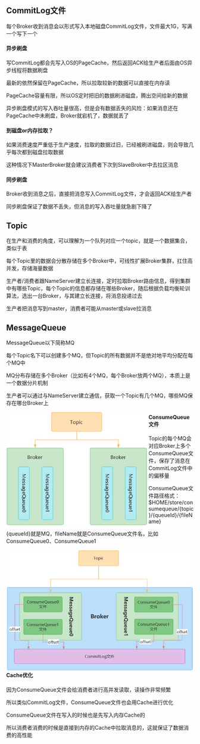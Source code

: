 ## CommitLog文件

每个Broker收到消息会以形式写入本地磁盘CommitLog文件，文件最大1G，写满一个写下一个

#### 异步刷盘

写CommitLog都会先写入OS的PageCache，然后返回ACK给生产者后面由OS异步线程将数据刷盘

最新的依然保留在PageCache，所以拉取较新的数据可以直接在内存读

PageCache容量有限，所以OS定时把旧的数据刷进磁盘，腾出空间给新的数据

异步刷盘模式的写入吞吐量很高，但是会有数据丢失的风险：如果消息还在PageCache中未刷盘，Broker就宕机了，数据就丢了



#### 到磁盘or内存拉取？

如果消费速度严重低于生产速度，拉取的数据过旧，已经被刷进磁盘，则会导致几乎每次都到磁盘拉取数据

这种情况下MasterBroker就会建议消费者下次到SlaveBroker中去拉区消息



#### 同步刷盘

Broker收到消息之后，直接把消息写入CommitLog文件，才会返回ACK给生产者

同步刷盘保证了数据不丢失，但消息的写入吞吐量就急剧下降了









## Topic

在生产和消费的角度，可以理解为一个队列对应一个topic，就是一个数据集合，类似于表

每个Topic里的数据会分散存储在多个Broker中，可线性扩展Broker集群，扛住高并发，存储海量数据

生产者/消费者跟NameServer建立长连接，定时拉取Broker路由信息，得到集群中有哪些Topic，每个Topic的信息都存储在哪些Broker，随后根据负载均衡轮训算法，选出一台Broker，与其建立长连接，将消息投递过去

生产者把消息写到master，消费者可能从master或slave拉消息









## MessageQueue

MessageQueue以下简称MQ

每个Topic名下可以创建多个MQ，但Topic的所有数据并不是绝对地平均分配在每个MQ中

MQ分布存储在多个Broker（比如有4个MQ，每个Broker放两个MQ），本质上是一个数据分片机制

生产者可以通过与NameServer建立通信，获取一个Topic有几个MQ，哪些MQ保存在哪台Broker上

<img src=".\pic\Topic分片.jpg" style="zoom:80%; float:left" />



#### ConsumeQueue文件

Topic的每个MQ会对应Broker上多个ConsumeQueue文件，保存了消息在CommitLog文件中的偏移量

ConsumeQueue文件路径格式：$HOME/store/consumequeue/{topic}/{queueId}/{fileName}

{queueId}就是MQ，fileName就是ConsumeQueue文件名，比如ConsumeQueue0、ConsumeQueue1

<img src=".\pic\ConsumeQueue存储.jpg" style="zoom:80%; float:left" />

​	

#### Cache优化

因为ConsumeQueue文件会给消费者进行高并发读取，读操作非常频繁

所以类似CommitLog文件，ConsumeQueue文件也会用Cache进行优化

ConsumeQueue文件在写入的时候也是先写入内存Cache的

所以消费者消费的时候是直接到内存的Cache中拉取消息的，这就保证了数据消费的高性能

